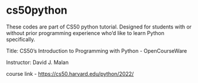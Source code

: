 # cs50python

These codes are part of CS50 python tutorial. Designed for students with or without prior programming experience who’d like to learn Python specifically.

Title: CS50’s Introduction to Programming with Python - OpenCourseWare

Instructor: David J. Malan

course link - https://cs50.harvard.edu/python/2022/
